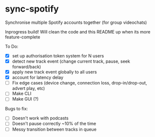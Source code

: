 # sync-spotify
Synchronise multiple Spotify accounts together (for group videochats)

Inprogress build!
Will clean the code and this README up when its more feature-complete

To Do:
 - [x] set up authorisation token system for N users
 - [x] detect new track event (change current track, pause, seek forward/back)
 - [x] apply new track event globally to all users
 - [x] account for latency delay
 - [ ] Fix edge cases (device change, connection loss, drop-in/drop-out, advert play, etc)
 - [ ] Make CLI
 - [ ] Make GUI (?)

Bugs to fix:
 - [ ] Doesn't work with podcasts
 - [ ] Doesn't pause correctly ~10% of the time
 - [ ] Messy transition between tracks in queue
